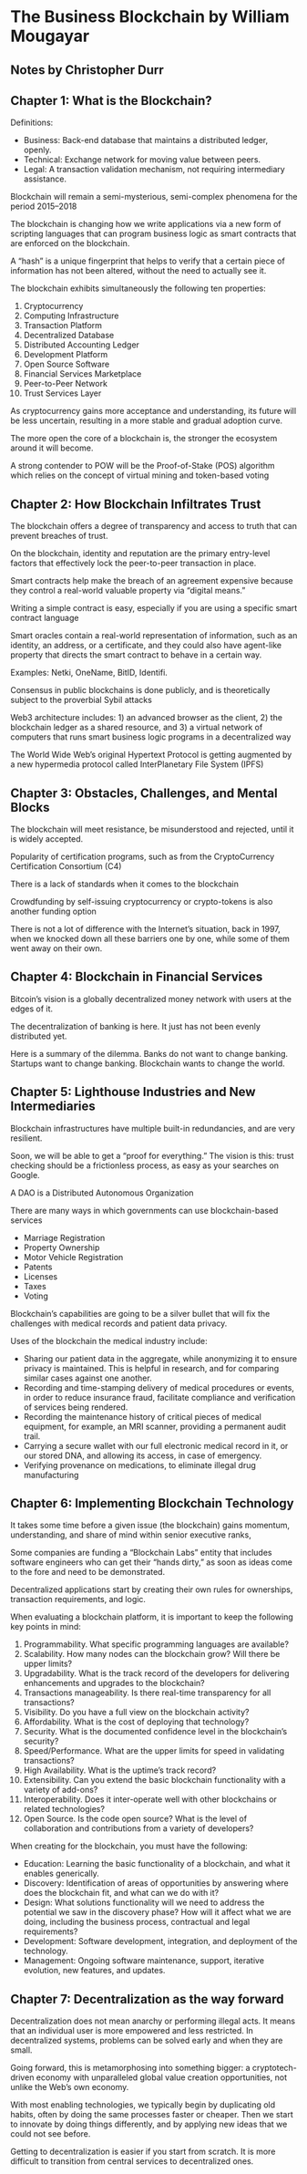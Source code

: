 # The Business Blockchain by William Mougayar
## Notes by Christopher Durr

## Chapter 1: What is the Blockchain?

Definitions: 

* Business: Back-end database that maintains a distributed ledger, openly.
* Technical: Exchange network for moving value between peers.
* Legal: A transaction validation mechanism, not requiring intermediary assistance.

Blockchain will remain a semi-mysterious, semi-complex phenomena for the period 2015–2018

The blockchain is changing how we write applications via a new form of scripting languages that can program business logic as smart contracts that are enforced on the blockchain.

A “hash” is a unique fingerprint that helps to verify that a certain piece of information has not been altered, without the need to actually see it.
 
The blockchain exhibits simultaneously the following ten properties:

1. Cryptocurrency
2. Computing Infrastructure
3. Transaction Platform
4. Decentralized Database
5. Distributed Accounting Ledger
6. Development Platform
7. Open Source Software
8. Financial Services Marketplace
9. Peer-to-Peer Network
10. Trust Services Layer

As cryptocurrency gains more acceptance and understanding, its future will be less uncertain, resulting in a more stable and gradual adoption curve.
 
The more open the core of a blockchain is, the stronger the ecosystem around it will become.
 
A strong contender to POW will be the Proof-of-Stake (POS) algorithm which relies on the concept of virtual mining and token-based voting

## Chapter 2: How Blockchain Infiltrates Trust

The blockchain offers a degree of transparency and access to truth that can prevent breaches of trust. 
 
On the blockchain, identity and reputation are the primary entry-level factors that effectively lock the peer-to-peer transaction in place.

Smart contracts help make the breach of an agreement expensive because they control a real-world valuable property via “digital means.”

Writing a simple contract is easy, especially if you are using a specific smart contract language 

Smart oracles contain a real-world representation of information, such as an identity, an address, or a certificate, and they could also have agent-like property that directs the smart contract to behave in a certain way.

Examples: Netki, OneName, BitID, Identifi.

Consensus in public blockchains is done publicly, and is theoretically subject to the proverbial Sybil attacks 

Web3 architecture includes: 1) an advanced browser as the client, 2) the blockchain ledger as a shared resource, and 3) a virtual network of computers that runs smart business logic programs in a decentralized way

The World Wide Web’s original Hypertext Protocol is getting augmented by a new hypermedia protocol called InterPlanetary File System (IPFS)

## Chapter 3: Obstacles, Challenges, and Mental Blocks

The blockchain will meet resistance, be misunderstood and rejected, until it is widely accepted. 

Popularity of certification programs, such as from the CryptoCurrency Certification Consortium (C4)

There is a lack of standards when it comes to the blockchain

Crowdfunding by self-issuing cryptocurrency or crypto-tokens is also another funding option

There is not a lot of difference with the Internet’s situation, back in 1997, when we knocked down all these barriers one by one, while some of them went away on their own.

## Chapter 4: Blockchain in Financial Services

Bitcoin’s vision is a globally decentralized money network with users at the edges of it.

The decentralization of banking is here. It just has not been evenly distributed yet.

Here is a summary of the dilemma. Banks do not want to change banking. Startups want to change banking. Blockchain wants to change the world.

## Chapter 5: Lighthouse Industries and New Intermediaries

Blockchain infrastructures have multiple built-in redundancies, and are very resilient.

Soon, we will be able to get a “proof for everything.” The vision is this: trust checking should be a frictionless process, as easy as your searches on Google.

A DAO is a Distributed Autonomous Organization 

There are many ways in which governments can use blockchain-based services

* Marriage Registration
* Property Ownership
* Motor Vehicle Registration
* Patents
* Licenses
* Taxes
* Voting

Blockchain’s capabilities are going to be a silver bullet that will fix the challenges with medical records and patient data privacy.

Uses of the blockchain the medical industry include:

* Sharing our patient data in the aggregate, while anonymizing it to ensure privacy is maintained. This is helpful in research, and for comparing similar cases against one another.
* Recording and time-stamping delivery of medical procedures or events, in order to reduce insurance fraud, facilitate compliance and verification of services being rendered.
* Recording the maintenance history of critical pieces of medical equipment, for example, an MRI scanner, providing a permanent audit trail.
* Carrying a secure wallet with our full electronic medical record in it, or our stored DNA, and allowing its access, in case of emergency.
* Verifying provenance on medications, to eliminate illegal drug manufacturing

## Chapter 6: Implementing Blockchain Technology

It takes some time before a given issue (the blockchain) gains momentum, understanding, and share of mind within senior executive ranks, 

Some companies are funding a “Blockchain Labs” entity that includes software engineers who can get their “hands dirty,” as soon as ideas come to the fore and need to be demonstrated.

Decentralized applications start by creating their own rules for ownerships, transaction requirements, and logic.

When evaluating a blockchain platform, it is important to keep the following key points in mind:

1. Programmability. What specific programming languages are available?
2. Scalability. How many nodes can the blockchain grow? Will there be upper limits?
3. Upgradability. What is the track record of the developers for delivering enhancements and upgrades to the blockchain?
4. Transactions manageability. Is there real-time transparency for all transactions?
5. Visibility. Do you have a full view on the blockchain activity?
6. Affordability. What is the cost of deploying that technology?
7. Security. What is the documented confidence level in the blockchain’s security?
8. Speed/Performance. What are the upper limits for speed in validating transactions?
9. High Availability. What is the uptime’s track record?
10. Extensibility. Can you extend the basic blockchain functionality with a variety of add-ons?
11. Interoperability. Does it inter-operate well with other blockchains or related technologies?
12. Open Source. Is the code open source? What is the level of collaboration and contributions from a variety of developers?

When creating for the blockchain, you must have the following:

* Education: Learning the basic functionality of a blockchain, and what it enables generically.
* Discovery: Identification of areas of opportunities by answering where does the blockchain fit, and what can we do with it?
* Design: What solutions functionality will we need to address the potential we saw in the discovery phase? How will it affect what we are doing, including the business process, contractual and legal requirements?
* Development: Software development, integration, and deployment of the technology.
* Management: Ongoing software maintenance, support, iterative evolution, new features, and updates.

## Chapter 7: Decentralization as the way forward

Decentralization does not mean anarchy or performing illegal acts. It means that an individual user is more empowered and less restricted. In decentralized systems, problems can be solved early and when they are small.

Going forward, this is metamorphosing into something bigger: a cryptotech-driven economy with unparalleled global value creation opportunities, not unlike the Web’s own economy.

With most enabling technologies, we typically begin by duplicating old habits, often by doing the same processes faster or cheaper. Then we start to innovate by doing things differently, and by applying new ideas that we could not see before. 

Getting to decentralization is easier if you start from scratch. It is more difficult to transition from central services to decentralized ones.



